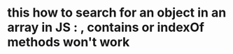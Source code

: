 # this how to search for an object in an array in JS : , contains or indexOf methods won't work

<script>
// An array of objects
var persons = [{name: "Harry"}, {name: "Alice"}, {name: "Peter"}];

// Find if the array contains an object by comparing the property value
if(persons.some(person => person.name === "Peter")){
    alert("Object found inside the array.");
} else{
    alert("Object not found.");
}
</script>

